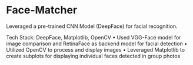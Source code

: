 # Face-Matcher
Leveraged a pre-trained CNN Model (DeepFace) for facial recognition.

Tech Stack: DeepFace, Matplotlib, OpenCV
  •	Used VGG-Face model for image comparison and RetinaFace as backend model for facial detection
  •	Utilized OpenCV to process and display images
  •	Leveraged Matplotlib to create subplots for displaying individual faces detected in group photos

